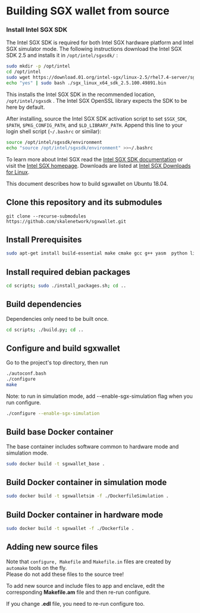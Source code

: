 # Building SGX wallet from source

### Install Intel SGX SDK

The Intel SGX SDK is required for both Intel SGX hardware platform and Intel SGX simulator mode.
The following instructions download the Intel SGX SDK 2.5 and installs it in
`/opt/intel/sgxsdk/` :

```bash
sudo mkdir -p /opt/intel
cd /opt/intel
sudo wget https://download.01.org/intel-sgx/linux-2.5/rhel7.4-server/sgx_linux_x64_sdk_2.5.100.49891.bin
echo "yes" | sudo bash ./sgx_linux_x64_sdk_2.5.100.49891.bin

```

This installs the Intel SGX SDK in the recommended location,
`/opt/intel/sgxsdk` .
The Intel SGX OpenSSL library expects the SDK to be here by default.

After installing, source the Intel SGX SDK activation script to set
`$SGX_SDK`, `$PATH`, `$PKG_CONFIG_PATH`, and `$LD_LIBRARY_PATH`.
Append this line to your login shell script (`~/.bashrc` or similar):

```bash
source /opt/intel/sgxsdk/environment
echo "source /opt/intel/sgxsdk/environment" >>~/.bashrc

```

To learn more about Intel SGX read the
[Intel SGX SDK documentation](https://software.intel.com/en-us/sgx-sdk/documentation)
or visit the [Intel SGX homepage](https://software.intel.com/en-us/sgx).
Downloads are listed at
[Intel SGX Downloads for Linux](https://01.org/intel-software-guard-extensions/downloads).



<!-- SPDX-License-Identifier: (AGPL-3.0-only OR CC-BY-4.0) -->

This document describes how to build sgxwallet on Ubuntu 18.04. 

## Clone this repository and its submodules

`git clone --recurse-submodules  https://github.com/skalenetwork/sgxwallet.git`

## Install Prerequisites

```bash
sudo apt-get install build-essential make cmake gcc g++ yasm  python libprotobuf10 flex bison automake libtool texinfo libgcrypt20-dev libgnutls28-dev

```

## Install required debian packages

```bash
cd scripts; sudo ./install_packages.sh; cd ..
```

## Build dependencies

Dependencies only need to be built once.

```bash
cd scripts; ./build.py; cd ..
```

## Configure and build sgxwallet

Go to the project's top directory, then run

```bash
./autoconf.bash
./configure
make

```

Note: to run in simulation mode, add --enable-sgx-simulation flag when you run configure.

```bash
./configure --enable-sgx-simulation

```

## Build base Docker container

The base container includes software common to hardware mode and simulation mode.


```bash
sudo docker build -t sgxwallet_base .

```

## Build Docker container in simulation mode

```bash
sudo docker build -t sgxwalletsim -f ./DockerfileSimulation .

```

## Build Docker container in hardware mode

```bash
sudo docker build -t sgxwallet -f ./Dockerfile .
```


## Adding new source files

Note that `configure, Makefile` and `Makefile.in` files are created by `automake` tools on the fly.  
Please do not add these files to the source tree!

To add new source and include files to app and enclave, edit the corresponding **Makefile.am** file and then re-run configure.

If you change **.edl** file, you need to re-run configure too.
